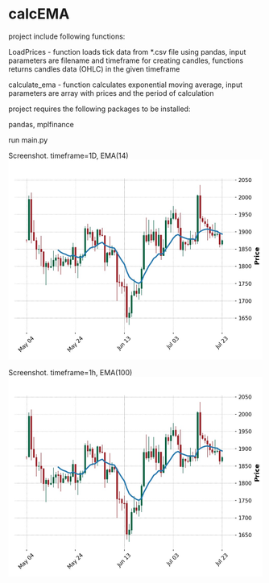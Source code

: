 # calcEMA
project include following functions:

LoadPrices - function loads tick data from *.csv file using pandas, input parameters are filename and timeframe for creating candles, functions returns candles data (OHLC) in the given timeframe

calculate_ema - function calculates exponential moving average, input parameters are array with prices and the period of calculation

project requires the following packages to be installed:

pandas, mplfinance

run main.py

Screenshot. timeframe=1D, EMA(14)
![Screenshot. timeframe=1D, EMA(14) ](https://github.com/RamilRS/calcEMA/raw/master/plot1.jpg)

Screenshot. timeframe=1h, EMA(100)
![Screenshot. timeframe=1h, EMA(100) ](https://github.com/RamilRS/calcEMA/raw/master/plot1.jpg)
